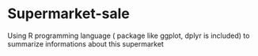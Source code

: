 # Supermarket-sale
Using R programming language ( package like ggplot, dplyr is included) to summarize informations about this supermarket 
